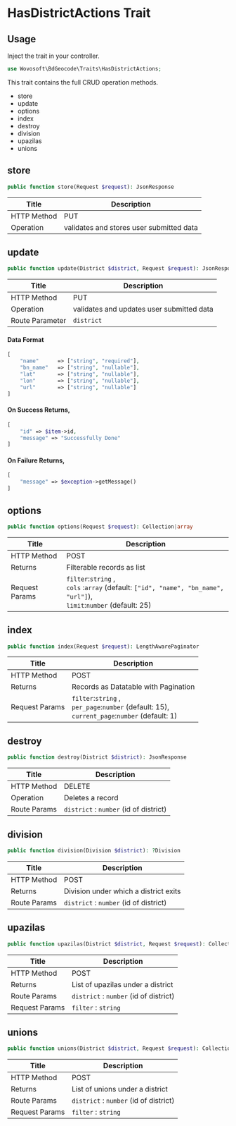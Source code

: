 # HasDistrictActions Trait

## Usage

Inject the trait in your controller.

```php
use Wovosoft\BdGeocode\Traits\HasDistrictActions;
```

This trait contains the full CRUD operation methods.

- store
- update
- options
- index
- destroy
- division
- upazilas
- unions

## store

```php
public function store(Request $request): JsonResponse
```

| Title       | Description                              |
|-------------|------------------------------------------|
| HTTP Method | PUT                                      |
| Operation   | validates and stores user submitted data |

## update

```php
public function update(District $district, Request $request): JsonResponse
```

| Title           | Description                               |
|-----------------|-------------------------------------------|
| HTTP Method     | PUT                                       |
| Operation       | validates and updates user submitted data |
| Route Parameter | `district`                                |

#### Data Format

```php
[
    "name"      => ["string", "required"],
    "bn_name"   => ["string", "nullable"],
    "lat"       => ["string", "nullable"],
    "lon"       => ["string", "nullable"],
    "url"       => ["string", "nullable"]
]
```

#### On Success Returns,

```php
[
    "id" => $item->id,
    "message" => "Successfully Done"
] 
```

#### On Failure Returns,

```php
[
    "message" => $exception->getMessage()
] 
```

## options

```php
public function options(Request $request): Collection|array
```

| Title          | Description                                                                                                              |
|----------------|--------------------------------------------------------------------------------------------------------------------------|
| HTTP Method    | POST                                                                                                                     |
| Returns        | Filterable records as list                                                                                               |
| Request Params | `filter`:`string` , <br>`cols` :`array` (default: `["id", "name", "bn_name", "url"]`),<br>`limit`:`number` (default: 25) |

## index

```php
public function index(Request $request): LengthAwarePaginator
```

| Title          | Description                                                                                        |
|----------------|----------------------------------------------------------------------------------------------------|
| HTTP Method    | POST                                                                                               |
| Returns        | Records as Datatable with Pagination                                                               |
| Request Params | `filter`:`string` ,<br>`per_page`:`number` (default: 15),<br> `current_page`:`number` (default: 1) |

## destroy

```php
public function destroy(District $district): JsonResponse
```

| Title        | Description                            |
|--------------|----------------------------------------|
| HTTP Method  | DELETE                                 |
| Operation    | Deletes a record                       |
| Route Params | `district` : `number` (id of district) |

## division

```php
public function division(Division $district): ?Division
```

| Title          | Description                            |
|----------------|----------------------------------------|
| HTTP Method    | POST                                   |
| Returns        | Division under which a district exits  |
| Route Params   | `district` : `number` (id of district) |

## upazilas

```php
public function upazilas(District $district, Request $request): Collection
```

| Title          | Description                            |
|----------------|----------------------------------------|
| HTTP Method    | POST                                   |
| Returns        | List of upazilas under a district      |
| Route Params   | `district` : `number` (id of district) |
| Request Params | `filter` : `string`                    |

## unions

```php
public function unions(District $district, Request $request): Collection
```

| Title          | Description                            |
|----------------|----------------------------------------|
| HTTP Method    | POST                                   |
| Returns        | List of unions under a district        |
| Route Params   | `district` : `number` (id of district) |
| Request Params | `filter` : `string`                    |
